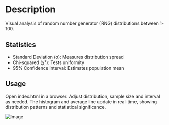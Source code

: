 # Description
Visual analysis of random number generator (RNG) distributions between 1-100.

## Statistics
- Standard Deviation (σ): Measures distribution spread
- Chi-squared (χ²): Tests uniformity
- 95% Confidence Interval: Estimates population mean

## Usage
Open index.html in a browser. Adjust distribution, sample size and interval as needed. The histogram and average line update in real-time, showing distribution patterns and statistical significance.

![Image](https://github.com/user-attachments/assets/98454539-a7dc-4ea1-bcd0-ea0f37cf49d8)
